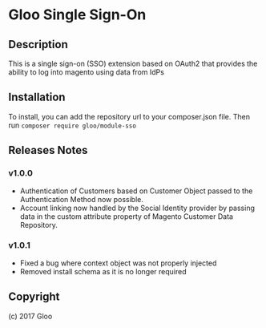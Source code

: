 Gloo Single Sign-On
===================

## Description
This is a single sign-on (SSO) extension based on OAuth2 that provides the ability to log into magento using data from IdPs

## Installation
To install, you can add the repository url to your composer.json file.
Then run `composer require gloo/module-sso`

## Releases Notes

### v1.0.0
 - Authentication of Customers based on Customer Object passed to the Authentication Method now possible.
 - Account linking now handled by the Social Identity provider by passing data in the custom attribute property of Magento Customer Data Repository.

### v1.0.1
 - Fixed a bug where context object was not properly injected
 - Removed install schema as it is no longer required
## Copyright

(c) 2017 Gloo
